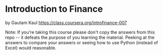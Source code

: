 Introduction to Finance
=======
by Gautam Kaul
https://class.coursera.org/introfinance-007

Note: If you're taking this course please don't copy the answers from this repo -- it defeats the purpose of you learning the material. Peeking at the answers to compare your answers or seeing how to use Python (instead of Excel) would reasonable.

